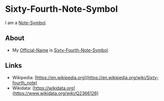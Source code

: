# Sixty-Fourth-Note-Symbol

I am a [Note-Symbol](90000054.md).

## About

- My [Official-Name](611003.md) is [Sixty-Fourth-Note-Symbol](90000061.md).

## Links

- Wikipedia: [https://en.wikipedia.org](https://en.wikipedia.org/wiki/Sixty-fourth_note)
- Wikidata: [https://wikidata.org](https://www.wikidata.org/wiki/Q2366126)
